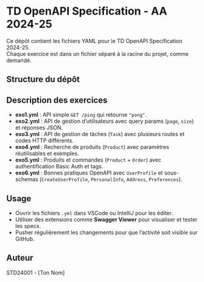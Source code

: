 # TD OpenAPI Specification - AA 2024-25

Ce dépôt contient les fichiers YAML pour le TD OpenAPI Specification 2024-25.  
Chaque exercice est dans un fichier séparé à la racine du projet, comme demandé.

## Structure du dépôt


## Description des exercices

- **exo1.yml** : API simple `GET /ping` qui retourne `"pong"`.
- **exo2.yml** : API de gestion d’utilisateurs avec query params (`page`, `size`) et réponses JSON.
- **exo3.yml** : API de gestion de tâches (`Task`) avec plusieurs routes et codes HTTP différents.
- **exo4.yml** : Recherche de produits (`Product`) avec paramètres réutilisables et exemples.
- **exo5.yml** : Produits et commandes (`Product` + `Order`) avec authentification Basic Auth et tags.
- **exo6.yml** : Bonnes pratiques OpenAPI avec `UserProfile` et sous-schemas (`CreateUserProfile`, `PersonalInfo`, `Address`, `Preferences`).

## Usage

- Ouvrir les fichiers `.yml` dans VSCode ou IntelliJ pour les éditer.  
- Utiliser des extensions comme **Swagger Viewer** pour visualiser et tester les specs.  
- Pusher régulièrement les changements pour que l’activité soit visible sur GitHub.

## Auteur

STD24001 - [Ton Nom]
